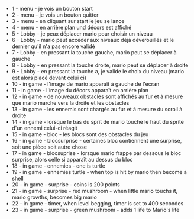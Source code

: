 - 1 - menu - je vois un bouton start
- 2 - menu - je vois un bouton quitter
- 3 - menu - en cliquant sur start le jeu se lance
- 4 - menu - en arrière plan und décors est affiché
- 5 - Lobby - je peux déplacer mario pour choisir un niveau
- 6 - Lobby - mario peut accéder aux niveaux déjà déverouillés et le dernier qu'il n'a pas encore validé
- 7 - Lobby - en pressant la touche gauche, mario peut se déplacer à gauche
- 8 - Lobby - en pressant la touche droite, mario peut se déplacer à droite
- 9 - Lobby - en pressant la touche a, je valide le choix du niveau (mario est alors placé devant celui ci)
- 10 - in game - l'image de mario apparaît à gauche de l'écran
- 11 - in game - l'image du décors apparaît en arrière plan
- 12 - in game - de nouveaux obstacles sont affichés au fur et à mesure que mario marche vers la droite et les obstacles
- 13 - in game - les ennemis sont chargés au fur et à mesure du scroll à droite
- 14 - in game - lorsque le bas du sprit de mario touche le haut du sprite d'un ennemi celui-ci réagit
- 15 - in game - bloc - les blocs sont des obstacles du jeu
- 16 - in game - blocsurprise - certaines bloc contiennent une surprise, soit une pièce soit autre chose
- 17 - in game - blocsuprise - lorsque mario frappe par dessous le bloc surprise, alors celle si apparaît au dessus du bloc
- 18 - in game - ennemies - one is turtle
- 19 - in game - ennemies turtle - when top is hit by mario then become a shell
- 20 - in game - surprise - coins is 200 points
- 21 - in game - surprise - red mushroom - when little mario touchs it, mario growths, becomes big mario
- 22 - in game - timer, when level begging, timer is set to 400 secondes
- 23 - in game - surprise - green mushroom - adds 1 life to Mario's life